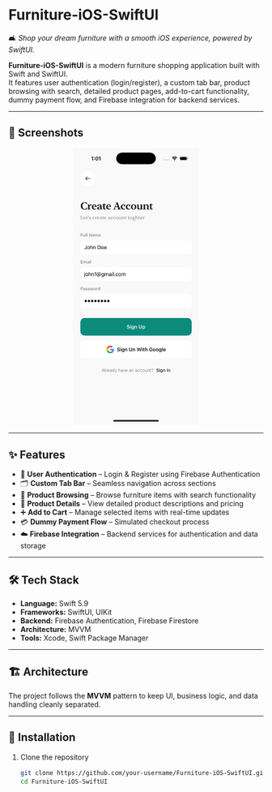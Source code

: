 # Furniture-iOS-SwiftUI  
🛋️ *Shop your dream furniture with a smooth iOS experience, powered by SwiftUI.*  

**Furniture-iOS-SwiftUI** is a modern furniture shopping application built with Swift and SwiftUI.  
It features user authentication (login/register), a custom tab bar, product browsing with search, detailed product pages, add-to-cart functionality, dummy payment flow, and Firebase integration for backend services.

---

## 📸 Screenshots
<p align="center">
  <img src="docs/screenshots/register.png" width="250">
<!--   <img src="docs/screenshots/home.png" width="250">
  <img src="docs/screenshots/product_details.png" width="250"> -->
</p>

---

## ✨ Features
- 🔐 **User Authentication** – Login & Register using Firebase Authentication  
- 🗂 **Custom Tab Bar** – Seamless navigation across sections  
- 🛒 **Product Browsing** – Browse furniture items with search functionality  
- 📄 **Product Details** – View detailed product descriptions and pricing  
- ➕ **Add to Cart** – Manage selected items with real-time updates  
- 💳 **Dummy Payment Flow** – Simulated checkout process  
- ☁️ **Firebase Integration** – Backend services for authentication and data storage  

---

## 🛠 Tech Stack
- **Language:** Swift 5.9  
- **Frameworks:** SwiftUI, UIKit  
- **Backend:** Firebase Authentication, Firebase Firestore  
- **Architecture:** MVVM  
- **Tools:** Xcode, Swift Package Manager  

---

## 🏗 Architecture
The project follows the **MVVM** pattern to keep UI, business logic, and data handling cleanly separated.


---

## 🚀 Installation
1. Clone the repository  
   ```bash
   git clone https://github.com/your-username/Furniture-iOS-SwiftUI.git
   cd Furniture-iOS-SwiftUI
